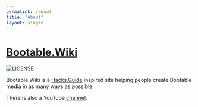 ```yaml
---
permalink: /about
title: "About"
layout: single
---
```

# [Bootable.Wiki](https://www.bootable.wiki)

[![LICENSE](https://img.shields.io/badge/license-MIT-lightgrey.svg)](https://raw.githubusercontent.com/mmistakes/minimal-mistakes/master/LICENSE)

Bootable.Wiki is a [Hacks.Guide](https://hacks.guide/) inspired site helping people create Bootable media in as many ways as possible.

There is also a YouTube [channel](https://www.youtube.com/channel/UC0l4ZRLSfTezl-Ipis4izRQ).